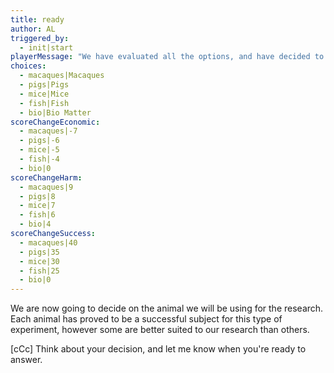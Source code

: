```yaml
---
title: ready
author: AL
triggered_by:
  - init|start
playerMessage: "We have evaluated all the options, and have decided to go with:"
choices:
  - macaques|Macaques
  - pigs|Pigs
  - mice|Mice
  - fish|Fish
  - bio|Bio Matter
scoreChangeEconomic:
  - macaques|-7
  - pigs|-6
  - mice|-5
  - fish|-4
  - bio|0
scoreChangeHarm:
  - macaques|9
  - pigs|8
  - mice|7
  - fish|6
  - bio|4
scoreChangeSuccess:
  - macaques|40
  - pigs|35
  - mice|30
  - fish|25
  - bio|0
---
```


We are now going to decide on the animal we will be using for the research. Each animal has proved to be a successful subject for this type of experiment, however some are better suited to our research than others.

[cCc] Think about your decision, and let me know when you're ready to answer.
